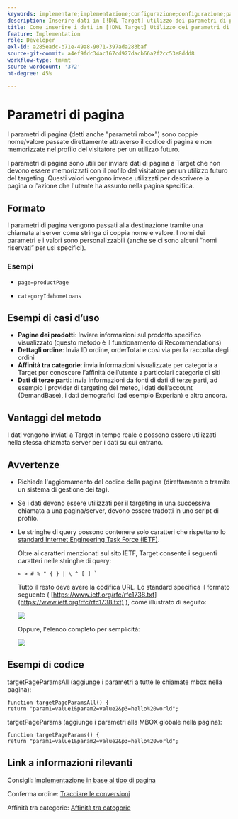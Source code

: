 ```yaml
---
keywords: implementare;implementazione;configurazione;configurazione;parametri di pagina
description: Inserire dati in [!DNL Target] utilizzo dei parametri di pagina.
title: Come inserire i dati in [!DNL Target] Utilizzo dei parametri di pagina
feature: Implementation
role: Developer
exl-id: a285eadc-b71e-49a8-9071-397ada283baf
source-git-commit: a4ef9fdc34ac167cd927dacb66a2f2cc53e8ddd8
workflow-type: tm+mt
source-wordcount: '372'
ht-degree: 45%

---
```


# Parametri di pagina

I parametri di pagina (detti anche &quot;parametri mbox&quot;) sono coppie nome/valore passate direttamente attraverso il codice di pagina e non memorizzate nel profilo del visitatore per un utilizzo futuro.

I parametri di pagina sono utili per inviare dati di pagina a Target che non devono essere memorizzati con il profilo del visitatore per un utilizzo futuro del targeting. Questi valori vengono invece utilizzati per descrivere la pagina o l&#39;azione che l&#39;utente ha assunto nella pagina specifica.

## Formato

I parametri di pagina vengono passati alla destinazione tramite una chiamata al server come stringa di coppia nome e valore. I nomi dei parametri e i valori sono personalizzabili (anche se ci sono alcuni “nomi riservati” per usi specifici).

### Esempi

* `page=productPage`

* `categoryId=homeLoans`

## Esempi di casi d’uso

* **Pagine dei prodotti**: Inviare informazioni sul prodotto specifico visualizzato (questo metodo è il funzionamento di Recommendations)
* **Dettagli ordine**: Invia ID ordine, orderTotal e così via per la raccolta degli ordini
* **Affinità tra categorie**: invia informazioni visualizzate per categoria a Target per conoscere l’affinità dell’utente a particolari categorie di siti
* **Dati di terze parti**: invia informazioni da fonti di dati di terze parti, ad esempio i provider di targeting del meteo, i dati dell’account (DemandBase), i dati demografici (ad esempio Experian) e altro ancora.

## Vantaggi del metodo

I dati vengono inviati a Target in tempo reale e possono essere utilizzati nella stessa chiamata server per i dati su cui entrano.

## Avvertenze

* Richiede l&#39;aggiornamento del codice della pagina (direttamente o tramite un sistema di gestione dei tag).
* Se i dati devono essere utilizzati per il targeting in una successiva chiamata a una pagina/server, devono essere tradotti in uno script di profilo.
* Le stringhe di query possono contenere solo caratteri che rispettano lo [standard Internet Engineering Task Force (IETF)](https://www.ietf.org/rfc/rfc3986.txt).

   Oltre ai caratteri menzionati sul sito IETF, Target consente i seguenti caratteri nelle stringhe di query:

   ```< > # % " { } | \ ^ [ ] ` ```

   Tutto il resto deve avere la codifica URL. Lo standard specifica il formato seguente ( [https://www.ietf.org/rfc/rfc1738.txt](https://www.ietf.org/rfc/rfc1738.txt) ), come illustrato di seguito:

   ![](assets/ietf1.png)

   Oppure, l&#39;elenco completo per semplicità:

   ![](assets/ietf2.png)

## Esempi di codice

targetPageParamsAll (aggiunge i parametri a tutte le chiamate mbox nella pagina):

`function targetPageParamsAll() { return "param1=value1&param2=value2&p3=hello%20world";`

targetPageParams (aggiunge i parametri alla MBOX globale nella pagina):

`function targetPageParams() { return "param1=value1&param2=value2&p3=hello%20world";`

## Link a informazioni rilevanti

Consigli: [Implementazione in base al tipo di pagina](/help/c-recommendations/plan-implement.md#reference_DE38BB07BD3C4511B176CDAB45E126FC)

Conferma ordine: [Tracciare le conversioni](/help/c-implementing-target/c-implementing-target-for-client-side-web/how-to-deployatjs/implementing-target-without-a-tag-manager.md#task_E85D2F64FEB84201A594F2288FABF053)

Affinità tra categorie: [Affinità tra categorie](/help/c-target/c-visitor-profile/category-affinity.md#concept_75EC1E1123014448B8B92AD16B2D72CC)

